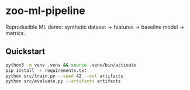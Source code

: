 # zoo-ml-pipeline
Reproducible ML demo: synthetic dataset → features → baseline model → metrics.

## Quickstart
```bash
python3 -m venv .venv && source .venv/bin/activate
pip install -r requirements.txt
python src/train.py --seed 42 --out artifacts
python src/evaluate.py --artifacts artifacts
```
